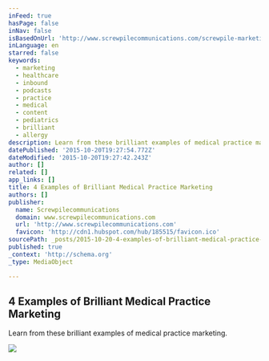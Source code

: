 ```yaml
---
inFeed: true
hasPage: false
inNav: false
isBasedOnUrl: 'http://www.screwpilecommunications.com/screwpile-marketing-blog/brilliant-medical-practice-marketing'
inLanguage: en
starred: false
keywords:
  - marketing
  - healthcare
  - inbound
  - podcasts
  - practice
  - medical
  - content
  - pediatrics
  - brilliant
  - allergy
description: Learn from these brilliant examples of medical practice marketing.
datePublished: '2015-10-20T19:27:54.772Z'
dateModified: '2015-10-20T19:27:42.243Z'
author: []
related: []
app_links: []
title: 4 Examples of Brilliant Medical Practice Marketing
authors: []
publisher:
  name: Screwpilecommunications
  domain: www.screwpilecommunications.com
  url: 'http://www.screwpilecommunications.com'
  favicon: 'http://cdn1.hubspot.com/hub/185515/favicon.ico'
sourcePath: _posts/2015-10-20-4-examples-of-brilliant-medical-practice-marketing.md
published: true
_context: 'http://schema.org'
_type: MediaObject

---
```

<article style=""><h1>4 Examples of Brilliant Medical Practice Marketing</h1><p>Learn from these brilliant examples of medical practice marketing.</p><img src="http://help.screwpilecommunications.com/hubfs/bigstock-business-education-inspirati-86472425.jpg?t=1437051300160" /></article>
